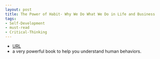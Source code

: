 ```yaml
---
layout: post
title: The Power of Habit- Why We Do What We Do in Life and Business
tags:
- Self-Development
- must-read
- Critical-Thinking
---
```



- [URL](https://www.amazon.com/Power-Habit-What-Life-Business/dp/081298160X/ref=tmm_pap_swatch_0?_encoding=UTF8&qid=1497748420&sr=1-1)
- a very powerful book to help you understand human behaviors.
